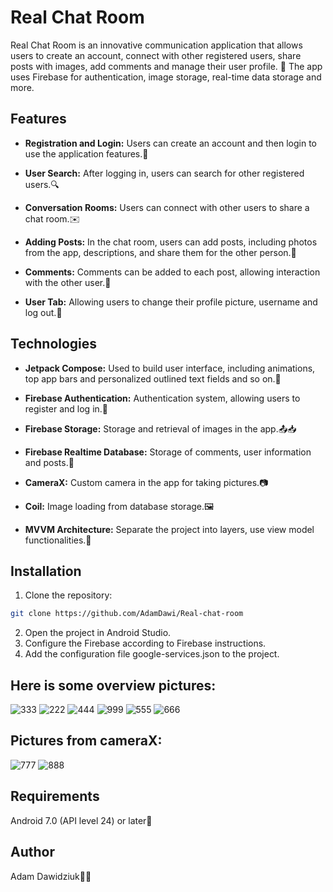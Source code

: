 # Real Chat Room

Real Chat Room is an innovative communication application that allows users to create an account, connect with other registered users, share posts with images, add comments and manage their user profile. 🚀
The app uses Firebase for authentication, image storage, real-time data storage and more.

## Features

- **Registration and Login:** Users can create an account and then login to use the application features.📝

- **User Search:** After logging in, users can search for other registered users.🔍

- **Conversation Rooms:** Users can connect with other users to share a chat room.✉️

- **Adding Posts:** In the chat room, users can add posts, including photos from the app, descriptions, and share them for the other person.📸

- **Comments:** Comments can be added to each post, allowing interaction with the other user.💬

- **User Tab:** Allowing users to change their profile picture, username and log out.🔄

## Technologies

- **Jetpack Compose:** Used to build user interface, including animations, top app bars and personalized outlined text fields and so on.🎨

- **Firebase Authentication:** Authentication system, allowing users to register and log in.🔐

- **Firebase Storage:** Storage and retrieval of images in the app.📤📥

- **Firebase Realtime Database:** Storage of comments, user information and posts.💾

- **CameraX:** Custom camera in the app for taking pictures.📷

- **Coil:** Image loading from database storage.🖼️

- **MVVM Architecture:** Separate the project into layers, use view model functionalities.🔧

## Installation

1. Clone the repository:
```bash
git clone https://github.com/AdamDawi/Real-chat-room
```
2. Open the project in Android Studio.
3. Configure the Firebase according to Firebase instructions.
4. Add the configuration file google-services.json to the project.

## Here is some overview pictures:

![333](https://github.com/AdamDawi/Real-chat-room/assets/49430055/8dcdcc97-e7f4-47d3-8b2f-eeaecf1099c5)
![222](https://github.com/AdamDawi/Real-chat-room/assets/49430055/3ef4d553-3181-49e6-a0d3-2bdb33e9c1e2)
![444](https://github.com/AdamDawi/Real-chat-room/assets/49430055/fac08a71-d9c3-44b6-aa38-d1bc7822c1b9)
![999](https://github.com/AdamDawi/Real-chat-room/assets/49430055/166f6f88-179d-4551-970c-17224b3546dd)
![555](https://github.com/AdamDawi/Real-chat-room/assets/49430055/6df523de-0ebc-40e7-a498-f3b4f0730786)
![666](https://github.com/AdamDawi/Real-chat-room/assets/49430055/4277cb2f-3e77-486b-8fb2-9829ce28de1b)

## Pictures from cameraX:

![777](https://github.com/AdamDawi/Real-chat-room/assets/49430055/d013ddc8-ea5c-401a-86ae-be51005952e4)
![888](https://github.com/AdamDawi/Real-chat-room/assets/49430055/304dd579-1f1a-479a-87e4-b3f0aa498df7)

## Requirements
Android 7.0 (API level 24) or later📱

## Author

Adam Dawidziuk🧑‍💻
